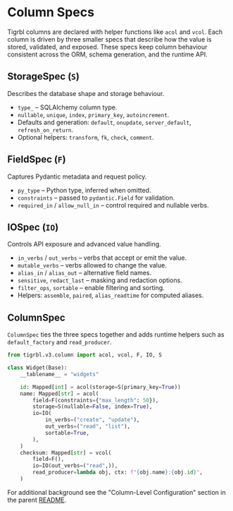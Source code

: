 # Column Specs

Tigrbl columns are declared with helper functions like `acol` and `vcol`.
Each column is driven by three smaller specs that describe how the value is
stored, validated, and exposed. These specs keep column behaviour
consistent across the ORM, schema generation, and the runtime API.

## StorageSpec (`S`)
Describes the database shape and storage behaviour.

- `type_` – SQLAlchemy column type.
- `nullable`, `unique`, `index`, `primary_key`, `autoincrement`.
- Defaults and generation: `default`, `onupdate`, `server_default`,
  `refresh_on_return`.
- Optional helpers: `transform`, `fk`, `check`, `comment`.

## FieldSpec (`F`)
Captures Pydantic metadata and request policy.

- `py_type` – Python type, inferred when omitted.
- `constraints` – passed to `pydantic.Field` for validation.
- `required_in` / `allow_null_in` – control required and nullable verbs.

## IOSpec (`IO`)
Controls API exposure and advanced value handling.

- `in_verbs` / `out_verbs` – verbs that accept or emit the value.
- `mutable_verbs` – verbs allowed to change the value.
- `alias_in` / `alias_out` – alternative field names.
- `sensitive`, `redact_last` – masking and redaction options.
- `filter_ops`, `sortable` – enable filtering and sorting.
- Helpers: `assemble`, `paired`, `alias_readtime` for computed aliases.

## ColumnSpec
`ColumnSpec` ties the three specs together and adds runtime helpers such as
`default_factory` and `read_producer`.

```python
from tigrbl.v3.column import acol, vcol, F, IO, S

class Widget(Base):
    __tablename__ = "widgets"

    id: Mapped[int] = acol(storage=S(primary_key=True))
    name: Mapped[str] = acol(
        field=F(constraints={"max_length": 50}),
        storage=S(nullable=False, index=True),
        io=IO(
            in_verbs=("create", "update"),
            out_verbs=("read", "list"),
            sortable=True,
        ),
    )
    checksum: Mapped[str] = vcol(
        field=F(),
        io=IO(out_verbs=("read",)),
        read_producer=lambda obj, ctx: f"{obj.name}:{obj.id}",
    )
```

For additional background see the "Column-Level Configuration" section in the
parent [README](../README.md).
